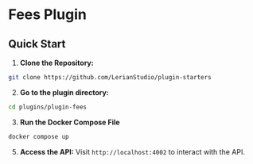 # Fees Plugin

## Quick Start

1. **Clone the Repository:**
```bash
git clone https://github.com/LerianStudio/plugin-starters
```

2. **Go to the plugin directory:**
```bash
cd plugins/plugin-fees
```
3. **Run the Docker Compose File**
```bash
docker compose up
```
   
5. **Access the API:**
Visit `http://localhost:4002` to interact with the API.